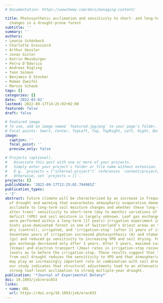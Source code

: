 ```yaml
---
# Documentation: https://wowchemy.com/docs/managing-content/

title: Photosynthetic acclimation and sensitivity to short- and long-term environmental
  changes in a drought-prone forest
subtitle: ''
summary: ''
authors:
- Leonie Schönbeck
- Charlotte Grossiord
- Arthur Gessler
- Jonas Gisler
- Katrin Meusburger
- Petra D’Odorico
- Andreas Rigling
- Yann Salmon
- Benjamin D Stocker
- Roman Zweifel
- Marcus Schaub
tags: []
categories: []
date: '2022-02-01'
lastmod: 2022-09-17T14:25:02+02:00
featured: false
draft: false

# Featured image
# To use, add an image named `featured.jpg/png` to your page's folder.
# Focal points: Smart, Center, TopLeft, Top, TopRight, Left, Right, BottomLeft, Bottom, BottomRight.
image:
  caption: ''
  focal_point: ''
  preview_only: false

# Projects (optional).
#   Associate this post with one or more of your projects.
#   Simply enter your project's folder or file name without extension.
#   E.g. `projects = ["internal-project"]` references `content/project/deep-learning/index.md`.
#   Otherwise, set `projects = []`.
projects: []
publishDate: '2022-09-17T12:25:02.794985Z'
publication_types:
- '2'
abstract: Future climate will be characterized by an increase in frequency and duration
  of drought and warming that exacerbates atmospheric evaporative demand. How trees
  acclimate to long-term soil moisture changes and whether these long-term changes
  alter trees’ sensitivity to short-term (day to months) variations of vapor pressure
  deficit (VPD) and soil moisture is largely unknown. Leaf gas exchange measurements
  were performed within a long-term (17 years) irrigation experiment in a drought-prone
  Scots pine-dominated forest in one of Switzerland’s driest areas on trees in naturally
  dry (control), irrigated, and ‘irrigation-stop’ (after 11 years of irrigation) conditions.
  Seventeen years of irrigation increased photosynthesis (A) and stomatal conductance
  (gs) and reduced gs sensitivity to increasing VPD and soil drying. Following irrigation-stop,
  gas exchange decreased only after 3 years. After 5 years, maximum carboxylation
  (Vcmax) and electron transport (Jmax) rates in irrigation-stop recovered to similar
  levels as to before the irrigation-stop. These results suggest that long-term release
  from soil drought reduces the sensitivity to VPD and that atmospheric constraints
  may play an increasingly important role in combination with soil drought. Moreover,
  our study indicates that structural adjustments lead to an attenuation of initially
  strong leaf-level acclimation to strong multiple-year drought.
publication: '*Journal of Experimental Botany*'
doi: 10.1093/jxb/erac033
links:
- name: URL
  url: https://doi.org/10.1093/jxb/erac033
---
```

